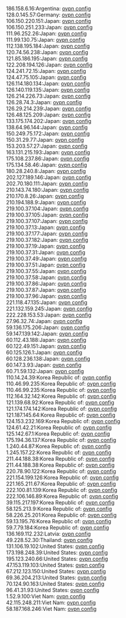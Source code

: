 186.158.6.16:Argentina: [ovpn config](vpn/186_158_6_16.ovpn)  
128.0.145.57:Germany: [ovpn config](vpn/128_0_145_57.ovpn)  
106.150.220.151:Japan: [ovpn config](vpn/106_150_220_151.ovpn)  
106.150.251.233:Japan: [ovpn config](vpn/106_150_251_233.ovpn)  
111.96.252.26:Japan: [ovpn config](vpn/111_96_252_26.ovpn)  
111.99.130.75:Japan: [ovpn config](vpn/111_99_130_75.ovpn)  
112.138.195.184:Japan: [ovpn config](vpn/112_138_195_184.ovpn)  
120.74.56.238:Japan: [ovpn config](vpn/120_74_56_238.ovpn)  
121.85.186.195:Japan: [ovpn config](vpn/121_85_186_195.ovpn)  
122.208.194.126:Japan: [ovpn config](vpn/122_208_194_126.ovpn)  
124.241.72.15:Japan: [ovpn config](vpn/124_241_72_15.ovpn)  
124.47.75.105:Japan: [ovpn config](vpn/124_47_75_105.ovpn)  
126.114.180.134:Japan: [ovpn config](vpn/126_114_180_134.ovpn)  
126.140.119.135:Japan: [ovpn config](vpn/126_140_119_135.ovpn)  
126.214.226.73:Japan: [ovpn config](vpn/126_214_226_73.ovpn)  
126.28.74.3:Japan: [ovpn config](vpn/126_28_74_3.ovpn)  
126.29.214.239:Japan: [ovpn config](vpn/126_29_214_239.ovpn)  
126.48.125.209:Japan: [ovpn config](vpn/126_48_125_209.ovpn)  
133.175.174.202:Japan: [ovpn config](vpn/133_175_174_202.ovpn)  
138.64.96.144:Japan: [ovpn config](vpn/138_64_96_144.ovpn)  
150.249.75.172:Japan: [ovpn config](vpn/150_249_75_172.ovpn)  
150.31.29.77:Japan: [ovpn config](vpn/150_31_29_77.ovpn)  
153.203.57.27:Japan: [ovpn config](vpn/153_203_57_27.ovpn)  
163.131.215.193:Japan: [ovpn config](vpn/163_131_215_193.ovpn)  
175.108.237.86:Japan: [ovpn config](vpn/175_108_237_86.ovpn)  
175.134.58.46:Japan: [ovpn config](vpn/175_134_58_46.ovpn)  
180.28.240.8:Japan: [ovpn config](vpn/180_28_240_8.ovpn)  
202.127.189.146:Japan: [ovpn config](vpn/202_127_189_146.ovpn)  
202.70.180.111:Japan: [ovpn config](vpn/202_70_180_111.ovpn)  
210.143.74.180:Japan: [ovpn config](vpn/210_143_74_180.ovpn)  
210.170.8.26:Japan: [ovpn config](vpn/210_170_8_26.ovpn)  
210.194.188.9:Japan: [ovpn config](vpn/210_194_188_9.ovpn)  
219.100.37.104:Japan: [ovpn config](vpn/219_100_37_104.ovpn)  
219.100.37.105:Japan: [ovpn config](vpn/219_100_37_105.ovpn)  
219.100.37.107:Japan: [ovpn config](vpn/219_100_37_107.ovpn)  
219.100.37.13:Japan: [ovpn config](vpn/219_100_37_13.ovpn)  
219.100.37.177:Japan: [ovpn config](vpn/219_100_37_177.ovpn)  
219.100.37.182:Japan: [ovpn config](vpn/219_100_37_182.ovpn)  
219.100.37.19:Japan: [ovpn config](vpn/219_100_37_19.ovpn)  
219.100.37.31:Japan: [ovpn config](vpn/219_100_37_31.ovpn)  
219.100.37.49:Japan: [ovpn config](vpn/219_100_37_49.ovpn)  
219.100.37.51:Japan: [ovpn config](vpn/219_100_37_51.ovpn)  
219.100.37.55:Japan: [ovpn config](vpn/219_100_37_55.ovpn)  
219.100.37.58:Japan: [ovpn config](vpn/219_100_37_58.ovpn)  
219.100.37.86:Japan: [ovpn config](vpn/219_100_37_86.ovpn)  
219.100.37.87:Japan: [ovpn config](vpn/219_100_37_87.ovpn)  
219.100.37.96:Japan: [ovpn config](vpn/219_100_37_96.ovpn)  
221.118.47.135:Japan: [ovpn config](vpn/221_118_47_135.ovpn)  
221.132.159.245:Japan: [ovpn config](vpn/221_132_159_245.ovpn)  
222.228.153.53:Japan: [ovpn config](vpn/222_228_153_53.ovpn)  
27.96.32.74:Japan: [ovpn config](vpn/27_96_32_74.ovpn)  
59.136.175.206:Japan: [ovpn config](vpn/59_136_175_206.ovpn)  
59.147.139.142:Japan: [ovpn config](vpn/59_147_139_142.ovpn)  
60.112.43.188:Japan: [ovpn config](vpn/60_112_43_188.ovpn)  
60.122.49.151:Japan: [ovpn config](vpn/60_122_49_151.ovpn)  
60.125.126.1:Japan: [ovpn config](vpn/60_125_126_1.ovpn)  
60.128.236.138:Japan: [ovpn config](vpn/60_128_236_138.ovpn)  
60.147.3.93:Japan: [ovpn config](vpn/60_147_3_93.ovpn)  
60.71.59.132:Japan: [ovpn config](vpn/60_71_59_132.ovpn)  
110.14.24.39:Korea Republic of: [ovpn config](vpn/110_14_24_39.ovpn)  
110.46.99.235:Korea Republic of: [ovpn config](vpn/110_46_99_235.ovpn)  
110.46.99.235:Korea Republic of: [ovpn config](vpn/110_46_99_235.ovpn)  
112.164.32.142:Korea Republic of: [ovpn config](vpn/112_164_32_142.ovpn)  
121.139.68.92:Korea Republic of: [ovpn config](vpn/121_139_68_92.ovpn)  
121.174.174.142:Korea Republic of: [ovpn config](vpn/121_174_174_142.ovpn)  
121.187.145.64:Korea Republic of: [ovpn config](vpn/121_187_145_64.ovpn)  
124.153.232.169:Korea Republic of: [ovpn config](vpn/124_153_232_169.ovpn)  
124.61.42.21:Korea Republic of: [ovpn config](vpn/124_61_42_21.ovpn)  
125.142.67.1:Korea Republic of: [ovpn config](vpn/125_142_67_1.ovpn)  
175.194.36.137:Korea Republic of: [ovpn config](vpn/175_194_36_137.ovpn)  
1.240.44.87:Korea Republic of: [ovpn config](vpn/1_240_44_87.ovpn)  
1.245.157.22:Korea Republic of: [ovpn config](vpn/1_245_157_22.ovpn)  
211.44.188.38:Korea Republic of: [ovpn config](vpn/211_44_188_38.ovpn)  
211.44.188.38:Korea Republic of: [ovpn config](vpn/211_44_188_38.ovpn)  
220.78.90.122:Korea Republic of: [ovpn config](vpn/220_78_90_122.ovpn)  
221.154.199.126:Korea Republic of: [ovpn config](vpn/221_154_199_126.ovpn)  
221.165.211.67:Korea Republic of: [ovpn config](vpn/221_165_211_67.ovpn)  
222.100.81.139:Korea Republic of: [ovpn config](vpn/222_100_81_139.ovpn)  
222.106.146.89:Korea Republic of: [ovpn config](vpn/222_106_146_89.ovpn)  
39.115.217.197:Korea Republic of: [ovpn config](vpn/39_115_217_197.ovpn)  
58.125.213.9:Korea Republic of: [ovpn config](vpn/58_125_213_9.ovpn)  
58.226.25.201:Korea Republic of: [ovpn config](vpn/58_226_25_201.ovpn)  
59.13.195.76:Korea Republic of: [ovpn config](vpn/59_13_195_76.ovpn)  
59.7.79.184:Korea Republic of: [ovpn config](vpn/59_7_79_184.ovpn)  
136.169.112.232:Latvia: [ovpn config](vpn/136_169_112_232.ovpn)  
49.228.52.30:Thailand: [ovpn config](vpn/49_228_52_30.ovpn)  
131.106.19.102:United States: [ovpn config](vpn/131_106_19_102.ovpn)  
173.198.248.39:United States: [ovpn config](vpn/173_198_248_39.ovpn)  
195.123.240.66:United States: [ovpn config](vpn/195_123_240_66.ovpn)  
47.153.119.103:United States: [ovpn config](vpn/47_153_119_103.ovpn)  
67.212.123.150:United States: [ovpn config](vpn/67_212_123_150.ovpn)  
69.36.204.213:United States: [ovpn config](vpn/69_36_204_213.ovpn)  
70.124.90.163:United States: [ovpn config](vpn/70_124_90_163.ovpn)  
96.41.31.93:United States: [ovpn config](vpn/96_41_31_93.ovpn)  
1.52.9.100:Viet Nam: [ovpn config](vpn/1_52_9_100.ovpn)  
42.115.248.211:Viet Nam: [ovpn config](vpn/42_115_248_211.ovpn)  
58.187.168.246:Viet Nam: [ovpn config](vpn/58_187_168_246.ovpn)  
